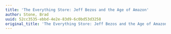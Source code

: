 ```yaml
---
title: 'The Everything Store: Jeff Bezos and the Age of Amazon'
author: Stone, Brad
uuid: 52cc3535-ebbd-4e2e-83d9-6c0bd53d3258
original_title: 'The Everything Store: Jeff Bezos and the Age of Amazon'
---
```


